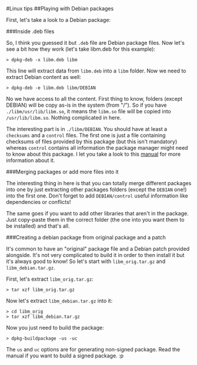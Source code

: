#Linux tips
##Playing with Debian packages

First, let's take a look to a Debian package:

###Inside .deb files

So, I think you guessed it but `.deb` file are Debian package files. Now let's see a bit how they work (let's take libm.deb for this example):

```shell
> dpkg-deb -x libm.deb libm
```

This line will extract data from `libm.deb` into a `libm` folder. Now we need to extract Debian content as well:

```shell
> dpkg-deb -e libm.deb libm/DEBIAN
```

No we have access to all the content. First thing to know, folders (except DEBIAN) will be copy as-is in the system (from "/"). So if you have `./libm/usr/lib/libm.so`, it means the `libm.so` file will be copied into `/usr/lib/libm.so`. Nothing complicated in here.

The interesting part is in `./libm/DEBIAN`. You should have at least a `checksums` and a `control` files. The first one is just a file containing checksums of files provided by this package (but this isn't mandatory) whereas `control` contains all information the package manager might need to know about this package. I let you take a look to this [manual](https://www.debian.org/doc/debian-policy/ch-controlfields.html) for more information about it.

###Merging packages or add more files into it

The interesting thing in here is that you can totally merge different packages into one by just extracting other packages folders (except the `DEBIAN` one!) into the first one. Don't forget to add `DEBIAN/control` useful information like dependencies or conflicts!

The same goes if you want to add other libraries that aren't in the package. Just copy-paste them in the correct folder (the one into you want them to be installed) and that's all.

###Creating a debian package from original package and a patch

It's common to have an "original" package file and a Debian patch provided alongside. It's not very complicated to build it in order to then install it but it's always good to know! So let's start with `libm_orig.tar.gz` and `libm_debian.tar.gz`.

First, let's extract `libm_orig.tar.gz`:

```shell
> tar xzf libm_orig.tar.gz
```

Now let's extract `libm_debian.tar.gz` into it:

```shell
> cd libm_orig
> tar xzf libm_debian.tar.gz
```

Now you just need to build the package:

```shell
> dpkg-buildpackage -us -uc
```

The `us` and `uc` options are for generating non-signed package. Read the manual if you want to build a signed package. :p
